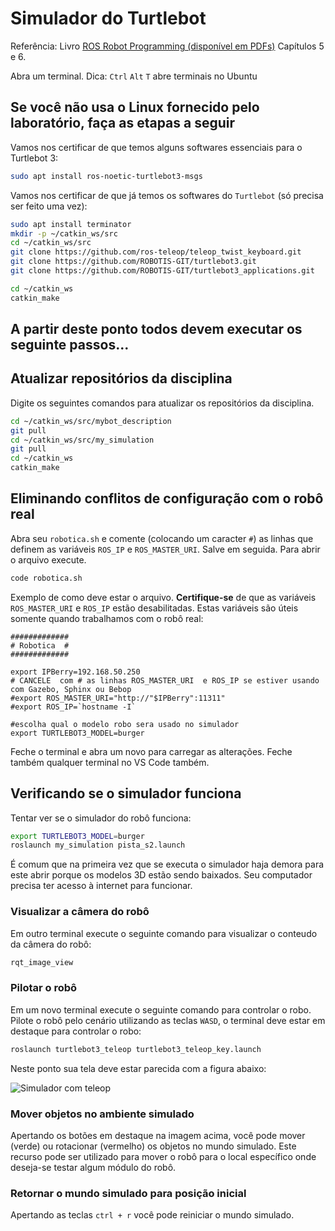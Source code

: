 # Simulador do Turtlebot

Referência: Livro [ROS Robot Programming (disponível em PDFs)](http://community.robotsource.org/t/download-the-ros-robot-programming-book-for-free/51) Capítulos 5 e 6.

Abra um terminal. Dica: `Ctrl` `Alt` `T` abre terminais no Ubuntu

## Se você não usa o Linux fornecido pelo laboratório, faça as etapas a seguir

Vamos nos certificar de que temos alguns softwares essenciais para o Turtlebot 3:

```bash
sudo apt install ros-noetic-turtlebot3-msgs
```


Vamos nos certificar de que já temos os softwares do `Turtlebot` (só precisa ser feito uma vez):

```bash
sudo apt install terminator
mkdir -p ~/catkin_ws/src
cd ~/catkin_ws/src
git clone https://github.com/ros-teleop/teleop_twist_keyboard.git    
git clone https://github.com/ROBOTIS-GIT/turtlebot3.git
git clone https://github.com/ROBOTIS-GIT/turtlebot3_applications.git  

cd ~/catkin_ws
catkin_make
```

## A partir deste ponto todos devem executar os seguinte passos...
## Atualizar repositórios da disciplina
Digite os seguintes comandos para atualizar os repositórios da disciplina.

```bash
cd ~/catkin_ws/src/mybot_description
git pull
cd ~/catkin_ws/src/my_simulation
git pull
cd ~/catkin_ws
catkin_make
```

## Eliminando conflitos de configuração com o robô real

Abra seu `robotica.sh` e comente (colocando um caracter `#`) as linhas que definem as variáveis `ROS_IP` e `ROS_MASTER_URI`. Salve em seguida. Para abrir o arquivo execute.

```bash
code robotica.sh
```

Exemplo de como deve estar o arquivo. **Certifique-se** de que as variáveis `ROS_MASTER_URI` e `ROS_IP` estão desabilitadas. Estas variáveis são úteis somente quando trabalhamos com o robô real:

```bashrc
#############
# Robotica  #
#############

export IPBerry=192.168.50.250
# CANCELE  com # as linhas ROS_MASTER_URI  e ROS_IP se estiver usando com Gazebo, Sphinx ou Bebop
#export ROS_MASTER_URI="http://"$IPBerry":11311" 
#export ROS_IP=`hostname -I`

#escolha qual o modelo robo sera usado no simulador
export TURTLEBOT3_MODEL=burger 
```
    
Feche o terminal e abra um novo para carregar as alterações. Feche também qualquer terminal no VS Code também.

## Verificando se o simulador funciona

Tentar ver se o simulador do robô funciona:

```bash
export TURTLEBOT3_MODEL=burger
roslaunch my_simulation pista_s2.launch
```

É comum que na primeira vez que se executa o simulador haja demora para este abrir porque os modelos 3D estão sendo baixados. Seu computador precisa ter acesso à internet para funcionar.

### Visualizar a câmera do robô
Em outro terminal execute o seguinte comando para visualizar o conteudo da câmera do robô:

```bash
rqt_image_view
```

### Pilotar o robô
Em um novo terminal execute o seguinte comando para controlar o robo. Pilote o robô pelo cenário utilizando as teclas `WASD`, o terminal deve estar em destaque para controlar o robo:

```bash
roslaunch turtlebot3_teleop turtlebot3_teleop_key.launch
```

Neste ponto sua tela deve estar parecida com a figura abaixo:

![Simulador com teleop](img/simulador_teleop.png)

### Mover objetos no ambiente simulado
Apertando os botões em destaque na imagem acima, você pode mover (verde) ou rotacionar (vermelho) os objetos no mundo simulado. Este recurso pode ser utilizado para mover o robô para o local específico onde deseja-se testar algum módulo do robô.

### Retornar o mundo simulado para posição inicial
Apertando as teclas `ctrl + r` você pode reiniciar o mundo simulado.
